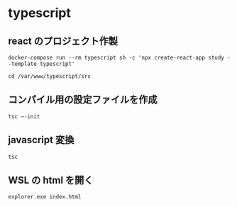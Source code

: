 # typescript

## react のプロジェクト作製

```
docker-compose run --rm typescript sh -c 'npx create-react-app study --template typescript'
```

```
cd /var/www/typescript/src
```

## コンパイル用の設定ファイルを作成

```
tsc –-init
```

## javascript 変換

```
tsc
```

## WSL の html を開く

```
explorer.exe index.html
```
